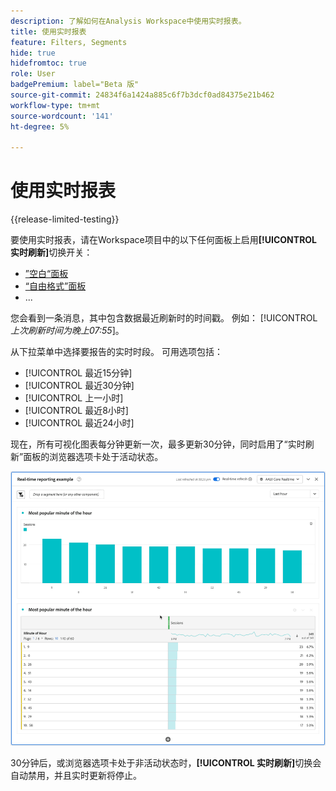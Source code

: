 ```yaml
---
description: 了解如何在Analysis Workspace中使用实时报表。
title: 使用实时报表
feature: Filters, Segments
hide: true
hidefromtoc: true
role: User
badgePremium: label="Beta 版"
source-git-commit: 24834f6a1424a885c6f7b3dcf0ad84375e21b462
workflow-type: tm+mt
source-wordcount: '141'
ht-degree: 5%

---
```



# 使用实时报表

{{release-limited-testing}}

要使用实时报表，请在Workspace项目中的以下任何面板上启用&#x200B;**[!UICONTROL 实时刷新]**&#x200B;切换开关：



* [”空白“面板](/help/analysis-workspace/c-panels/blank-panel.md)
* [“自由格式”面板](/help/analysis-workspace/c-panels/freeform-panel.md)
* ...

您会看到一条消息，其中包含数据最近刷新时的时间戳。 例如： [!UICONTROL &#x200B; *上次刷新时间为晚上07:55*]。

从下拉菜单中选择要报告的实时时段。 可用选项包括：

* [!UICONTROL 最近15分钟]
* [!UICONTROL 最近30分钟]
* [!UICONTROL 上一小时]
* [!UICONTROL 最近8小时]
* [!UICONTROL 最近24小时]

现在，所有可视化图表每分钟更新一次，最多更新30分钟，同时启用了“实时刷新”面板的浏览器选项卡处于活动状态。

![实时刷新](assets/real-time-refresh.gif)

30分钟后，或浏览器选项卡处于非活动状态时，**[!UICONTROL 实时刷新]**&#x200B;切换会自动禁用，并且实时更新将停止。
